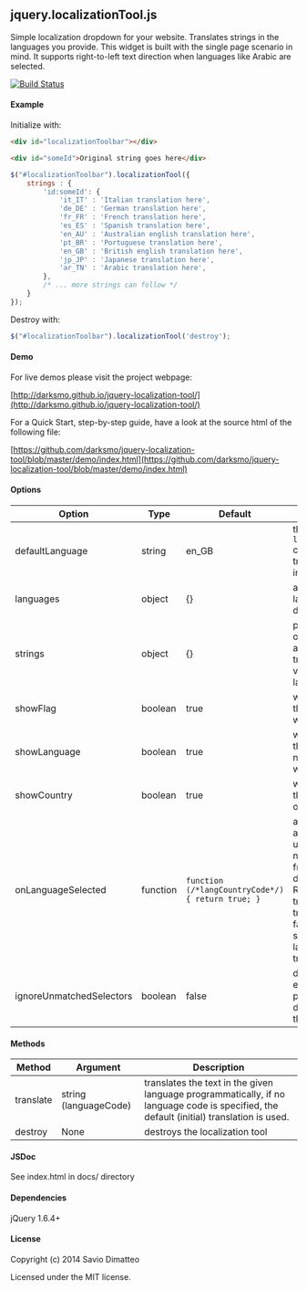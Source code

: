 jquery.localizationTool.js
-------

[1]: <https://github.com/darksmo/jquery-localization-tool>

Simple localization dropdown for your website. Translates strings in the languages you provide. This widget is built with the single page scenario in mind. It supports right-to-left text direction when languages like Arabic are selected.

[![Build Status](https://travis-ci.org/darksmo/jquery-localization-tool.svg?branch=master)](https://travis-ci.org/darksmo/jquery-localization-tool)

#### Example

Initialize with:

```html
<div id="localizationToolbar"></div>

<div id="someId">Original string goes here</div>
```

```javascript
$("#localizationToolbar").localizationTool({
    strings : {
        'id:someId': {
            'it_IT' : 'Italian translation here',
            'de_DE' : 'German translation here',
            'fr_FR' : 'French translation here',
            'es_ES' : 'Spanish translation here',
            'en_AU' : 'Australian english translation here',
            'pt_BR' : 'Portuguese translation here',
            'en_GB' : 'British english translation here',
            'jp_JP' : 'Japanese translation here',
            'ar_TN' : 'Arabic translation here',
        },
        /* ... more strings can follow */
    }
});
 ```

Destroy with:

```javascript
$("#localizationToolbar").localizationTool('destroy');
```

#### Demo

For live demos please visit the project webpage:

[http://darksmo.github.io/jquery-localization-tool/](http://darksmo.github.io/jquery-localization-tool/)

For a Quick Start, step-by-step guide, have a look at the source html of the following file:

[https://github.com/darksmo/jquery-localization-tool/blob/master/demo/index.html](https://github.com/darksmo/jquery-localization-tool/blob/master/demo/index.html)

#### Options

Option | Type | Default | Description
------ | ---- | ------- | -----------
defaultLanguage | string | en_GB | the `language_country` code the page to translate is initially in.
languages | object | {} | additional/custom language definitions
strings | object | {} | pointers to the original strings and their translations in various languages
showFlag | boolean | true | whether to show the flag on the widget
showLanguage | boolean | true | whether to show the language name on the widget
showCountry | boolean | true | whether to show the country name on the widget
onLanguageSelected | function | `function (/*langCountryCode*/) { return true; }` | a callback called as soon as the user selects the new language from the dropdown menu. Return true to trigger the translation or false to just select the language without translating.
ignoreUnmatchedSelectors | boolean | false | do not throw error if a provided selector doesn't match the html markup

#### Methods

Method | Argument | Description
------ | -------- | -----------
translate | string (languageCode) | translates the text in the given language programmatically, if no language code is specified, the default (initial) translation is used.
destroy | None | destroys the localization tool

#### JSDoc

See index.html in docs/ directory

#### Dependencies

jQuery 1.6.4+

#### License

Copyright (c) 2014 Savio Dimatteo

Licensed under the MIT license.
